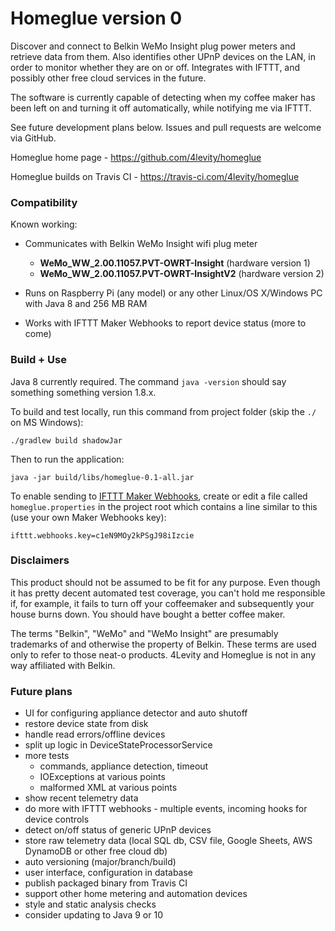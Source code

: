 # Homeglue version 0 #

Discover and connect to Belkin WeMo Insight plug power meters and retrieve data from them. 
Also identifies other UPnP devices on the LAN, in order to monitor whether they are on or off.
Integrates with IFTTT, and possibly other free cloud services in the future.

The software is currently capable of detecting when my coffee maker has been left on and turning
it off automatically, while notifying me via IFTTT.

See future development plans below. Issues and pull requests are welcome via GitHub. 

Homeglue home page - https://github.com/4levity/homeglue

Homeglue builds on Travis CI - https://travis-ci.com/4levity/homeglue

### Compatibility ###

Known working:

* Communicates with Belkin WeMo Insight wifi plug meter
  * **WeMo_WW_2.00.11057.PVT-OWRT-Insight** (hardware version 1)
  * **WeMo_WW_2.00.11057.PVT-OWRT-InsightV2** (hardware version 2)

* Runs on Raspberry Pi (any model) or any other Linux/OS X/Windows PC with Java 8 and 256 MB RAM

* Works with IFTTT Maker Webhooks to report device status (more to come)

### Build + Use ###

Java 8 currently required. The command `java -version` should say something something version 1.8.x. 

To build and test locally, run this command from project folder (skip the `./` on MS Windows):

    ./gradlew build shadowJar

Then to run the application:

    java -jar build/libs/homeglue-0.1-all.jar

To enable sending to [IFTTT Maker Webhooks](https://ifttt.com/maker_webhooks), create or edit a file called 
`homeglue.properties` in the project root which contains a line similar to 
this (use your own Maker Webhooks key):

    ifttt.webhooks.key=c1eN9MOy2kPSgJ98iIzcie

### Disclaimers ###

This product should not be assumed to be fit for any purpose. Even though it 
has pretty decent automated test coverage, you can't hold me responsible if, 
for example, it fails to turn off your coffeemaker and subsequently your house
burns down. You should have bought a better coffee maker.

The terms "Belkin", "WeMo" and "WeMo Insight" are presumably trademarks of and otherwise the
property of Belkin. These terms are used only to refer to those neat-o
products. 4Levity and Homeglue is not in any way affiliated with Belkin.

### Future plans ###

* UI for configuring appliance detector and auto shutoff
* restore device state from disk
* handle read errors/offline devices
* split up logic in DeviceStateProcessorService
* more tests 
  * commands, appliance detection, timeout
  * IOExceptions at various points
  * malformed XML at various points
* show recent telemetry data
* do more with IFTTT webhooks - multiple events, incoming hooks for device controls
* detect on/off status of generic UPnP devices
* store raw telemetry data (local SQL db, CSV file, Google Sheets, AWS DynamoDB or other free cloud db)
* auto versioning (major/branch/build)
* user interface, configuration in database
* publish packaged binary from Travis CI
* support other home metering and automation devices
* style and static analysis checks
* consider updating to Java 9 or 10
